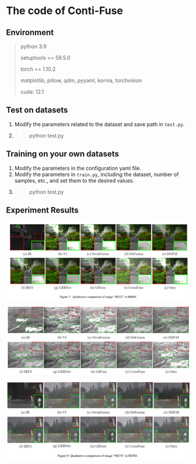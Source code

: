 # The code of Conti-Fuse

## Environment

>  python 3.9
>
> setuptools == 59.5.0
>
> torch == 1.10.2
>
> matplotlib, pillow, qdm, pyyaml, kornia, torchvision
>
> cuda: 12.1

## Test on datasets

1. Modify the parameters related to the dataset and save path in `test.py`.
2. > python test.py
   >

## Training on your own datasets

1. Modify the parameters in the configuration yaml file.
2. Modify the parameters in `train.py`, including the dataset, number of samples, etc., and set them to the desired values.
3. > python test.py
   >

## Experiment Results

![1732705447325](image/README/1732705447325.png)

![1732705466591](image/README/1732705466591.png)

![1732705480966](image/README/1732705480966.png)

